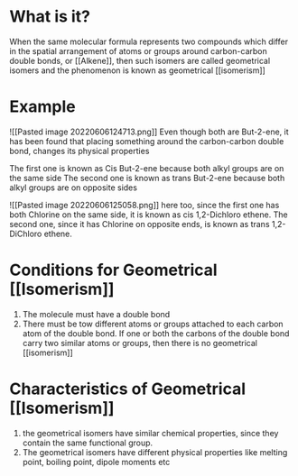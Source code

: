 # What is it?
When the same molecular formula represents two compounds which differ in the spatial arrangement of atoms or groups around carbon-carbon double bonds, or [[Alkene]], then such isomers are called geometrical isomers and the phenomenon is known as geometrical [[isomerism]]

# Example
![[Pasted image 20220606124713.png]]
Even though both are But-2-ene, it has been found that placing something around the carbon-carbon double bond, changes its physical properties

The first one is known as Cis But-2-ene because both alkyl groups are on the same side
The second one is known as trans But-2-ene because both alkyl groups are on opposite sides


![[Pasted image 20220606125058.png]]
here too, since the first one has both Chlorine on the same side, it is known as cis 1,2-Dichloro ethene. 
The second one, since it has Chlorine on opposite ends, is known as trans 1,2-DiChloro ethene.

# Conditions for Geometrical [[Isomerism]]
1) The molecule must have a double bond
2) There must be tow different atoms or groups attached to each carbon atom of the double bond. If one or both the carbons of the double bond carry two similar atoms or groups, then there is no geometrical [[isomerism]] 

# Characteristics of Geometrical [[Isomerism]]
1) the geometrical isomers have similar chemical properties, since they contain the same functional group. 
2) The geometrical isomers have different physical properties like melting point, boiling point, dipole moments etc